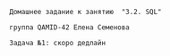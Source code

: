 ```Домашнее задание к занятию  "3.2. SQL"```

```группа QAMID-42 Елена Семенова```

```Задача №1: скоро дедлайн```

